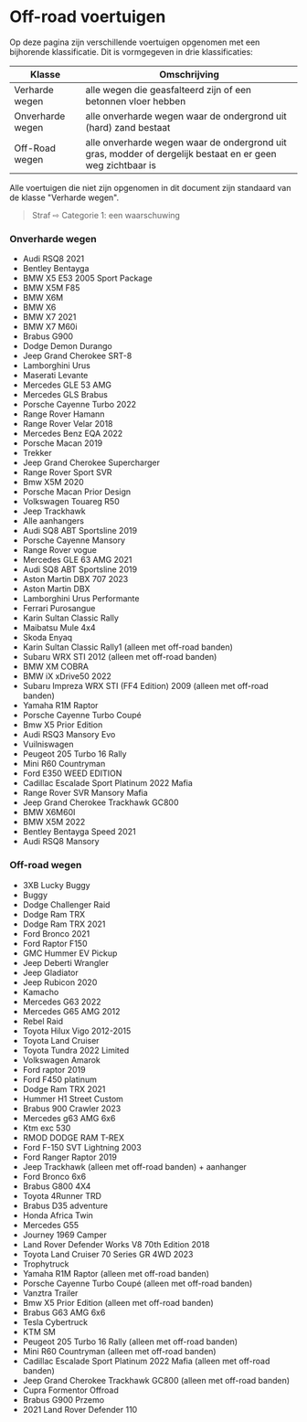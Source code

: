# Off-road voertuigen

Op deze pagina zijn verschillende voertuigen opgenomen met een bijhorende klassificatie. Dit is vormgegeven in drie klassificaties:


| Klasse | Omschrijving |
|---|---|
| Verharde wegen | alle wegen die geasfalteerd zijn of een betonnen vloer hebben |
| Onverharde wegen | alle onverharde wegen waar de ondergrond uit (hard) zand bestaat |
| Off-Road wegen | alle onverharde wegen waar de ondergrond uit gras, modder of dergelijk bestaat en er geen weg zichtbaar is |

Alle voertuigen die niet zijn opgenomen in dit document zijn standaard van de klasse "Verharde wegen".
> Straf ⇨ Categorie 1: een waarschuwing

### Onverharde wegen 
 * Audi RSQ8 2021
 * Bentley Bentayga
 * BMW X5 E53 2005 Sport Package
 * BMW X5M F85
 * BMW X6M
 * BMW X6
 * BMW X7 2021
 * BMW X7 M60i
 * Brabus G900
 * Dodge Demon Durango
 * Jeep Grand Cherokee SRT-8
 * Lamborghini Urus
 * Maserati Levante
 * Mercedes GLE 53 AMG
 * Mercedes GLS Brabus
 * Porsche Cayenne Turbo 2022
 * Range Rover Hamann
 * Range Rover Velar 2018
 * Mercedes Benz EQA 2022
 * Porsche Macan 2019
 * Trekker
 * Jeep Grand Cherokee Supercharger
 * Range Rover Sport SVR
 * Bmw X5M 2020
 * Porsche Macan Prior Design
 * Volkswagen Touareg R50
 * Jeep Trackhawk
 * Alle aanhangers
 * Audi SQ8 ABT Sportsline 2019
 * Porsche Cayenne Mansory
 * Range Rover vogue
 * Mercedes GLE 63 AMG 2021
 * Audi SQ8 ABT Sportsline 2019
 * Aston Martin DBX 707 2023
 * Aston Martin DBX
 * Lamborghini Urus Performante
 * Ferrari Purosangue
 * Karin Sultan Classic Rally
 * Maibatsu Mule 4x4
 * Skoda Enyaq
 * Karin Sultan Classic Rally1 (alleen met off-road banden)
 * Subaru WRX STI 2012 (alleen met off-road banden)
 * BMW XM COBRA
 * BMW iX xDrive50 2022
 * Subaru Impreza WRX STI (FF4 Edition) 2009 (alleen met off-road banden)
 * Yamaha R1M Raptor
 * Porsche Cayenne Turbo Coupé
 * Bmw X5 Prior Edition
 * Audi RSQ3 Mansory Evo
 * Vuilniswagen
 * Peugeot 205 Turbo 16 Rally
 * Mini R60 Countryman
 * Ford E350 WEED EDITION
 * Cadillac Escalade Sport Platinum 2022 Mafia
 * Range Rover SVR  Mansory Mafia
 * Jeep Grand Cherokee Trackhawk GC800
 * BMW X6M60I
 * BMW X5M 2022
 * Bentley Bentayga Speed 2021
 * Audi RSQ8 Mansory

### Off-road wegen
 * 3XB Lucky Buggy
 * Buggy
 * Dodge Challenger Raid
 * Dodge Ram TRX
 * Dodge Ram TRX 2021
 * Ford Bronco 2021
 * Ford Raptor F150
 * GMC Hummer EV Pickup
 * Jeep Deberti Wrangler
 * Jeep Gladiator
 * Jeep Rubicon 2020
 * Kamacho
 * Mercedes G63 2022
 * Mercedes G65 AMG 2012
 * Rebel Raid
 * Toyota Hilux Vigo 2012-2015
 * Toyota Land Cruiser
 * Toyota Tundra 2022 Limited
 * Volkswagen Amarok
 * Ford raptor 2019
 * Ford F450 platinum
 * Dodge Ram TRX 2021
 * Hummer H1 Street Custom
 * Brabus 900 Crawler 2023
 * Mercedes g63 AMG 6x6
 * Ktm exc 530
 * RMOD DODGE RAM T-REX
 * Ford F-150 SVT Lightning 2003
 * Ford Ranger Raptor 2019
 * Jeep Trackhawk (alleen met off-road banden) + aanhanger
 * Ford Bronco 6x6
 * Brabus G800 4X4
 * Toyota 4Runner TRD
 * Brabus D35 adventure
 * Honda Africa Twin
 * Mercedes G55
 * Journey 1969 Camper
 * Land Rover Defender Works V8 70th Edition 2018
 * Toyota Land Cruiser 70 Series GR 4WD 2023
 * Trophytruck
 * Yamaha R1M Raptor (alleen met off-road banden)
 * Porsche Cayenne Turbo Coupé (alleen met off-road banden)
 * Vanztra Trailer
 * Bmw X5 Prior Edition (alleen met off-road banden)
 * Brabus G63 AMG 6x6
 * Tesla Cybertruck
 * KTM SM
 * Peugeot 205 Turbo 16 Rally (alleen met off-road banden)
 * Mini R60 Countryman (alleen met off-road banden)
 * Cadillac Escalade Sport Platinum 2022 Mafia (alleen met off-road banden)
 * Jeep Grand Cherokee Trackhawk GC800 (alleen met off-road banden)
 * Cupra Formentor Offroad
 * Brabus G900 Przemo
 * 2021 Land Rover Defender 110

